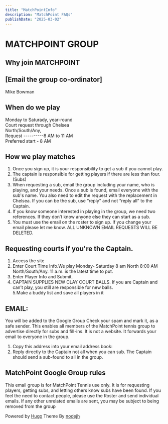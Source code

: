 ```yaml
---
title: "MatchPointInfo"
description: "MatchPoint FAQs"
publishDate: "2025-03-02"
---
```


# MATCHPOINT GROUP<br>
## Why join MATCHPOINT<br>

## [Email the group co-ordinator]<br>
Mike Bowman

## When do we play<br>
Monday to Saturady, year-round<br>
Court request through Chelsea<br> 
  North/South/Any,<br>
  Request ----------8 AM to 11 AM<br>
  Preferred start - 8 AM<br>
  
## How we play matches
1. Once you sign up, it is your responsibility to get a sub if you cannot play.<br>
2. The captain is responsible for getting players if there are less than four. (Subs)<br>
3. When requesting a sub, email the group including your name, who is playing, and your needs. Once a sub is found, email everyone with the sub's name. You also need to edit the request with the replacement in Chelsea. If you can be the sub, use “reply” and not “reply all” to the Captain.<br>
4. If you know someone interested in playing in the group, we need two references. If they don’t know anyone else they can start as a sub.<br>
5. You must use the email on the roster to sign up. If you change your email please let me know. ALL UNKNOWN EMAIL REQUESTS WILL BE DELETED.<br>

## Requesting courts if you're the Captain.
1. Access the site <br>
2. Enter Court Time Info.We play Monday- Saturday 8 am North 8:00 AM North/South/Any. 11 a.m. is the latest time to put.<br>
3. Enter Player Info and Submit.<br>
4. CAPTAIN SUPPLIES NEW CLAY COURT BALLS. If you are Captain and can’t play, you still are responsible for new balls.<br>
5.Make a buddy list and save all players in it

## EMAIL:
You will be added to the Google Group Check your spam and mark it, as a safe sender.
This enables all members of the MatchPoint tennis group to advertise directly for subs and fill-ins. It is not a website. It forwards your email to everyone in the group.
1. Copy this address into your email address book:
2. Reply directly to the Captain not all when you can sub. The Captain should send a sub-found to all in the group.

## MatchPoint Google Group rules
This email group is for MatchPoint Tennis use only. It is for requesting players, getting subs, and letting others know subs have been found.
If you feel the need to contact people, please use the Roster and send individual emails.
If any other unrelated emails are sent, you may be subject to being removed from the group


Powered by [Hugo](http://www.gohugo.io/) Theme By [nodejh](https://github.com/nodejh/hugo-theme-mini)
